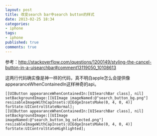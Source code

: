 ```yaml
---
layout: post
title: 改变search bar中search button的样式
date: 2013-02-25 18:34
categories:
- iphone
tags:
- iphone
published: true
comments: true
---
```

参考：<http://stackoverflow.com/questions/1200149/styling-the-cancel-button-in-a-uisearchbar#comment13119050_10108613>

这两行代码确实像是神一样的代码，真不明白apple怎么会提供像appearanceWhenContainedIn这样神奇的api。

    [[UIButton appearanceWhenContainedIn:[UISearchBar class], nil] setBackgroundImage:[[UIImage imageNamed:@"search_button_bg.png"] resizableImageWithCapInsets:UIEdgeInsetsMake(0, 4, 0, 4)] forState:UIControlStateNormal];
    [[UIButton appearanceWhenContainedIn:[UISearchBar class], nil] setBackgroundImage:[[UIImage imageNamed:@"search_button_bg_selected.png"] resizableImageWithCapInsets:UIEdgeInsetsMake(0, 4, 0, 4)] forState:UIControlStateHighlighted];
